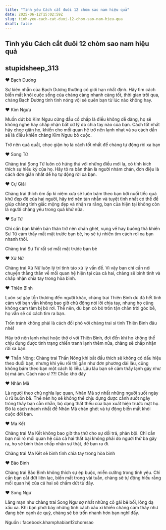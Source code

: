 ```yaml
---
title: "Tình yêu Cách cắt đuôi 12 chòm sao nam hiệu quả"
date: 2025-06-12T15:02:59Z
slug: tinh-yeu-cach-cat-duoi-12-chom-sao-nam-hieu-qua
draft: false
---
```


## Tình yêu Cách cắt đuôi 12 chòm sao nam hiệu quả

## stupidsheep_313

♥ Bạch Dương

Sự kiên nhẫn của Bạch Dương thường có giới hạn nhất định. Hãy tìm cách biến mất khỏi cuộc sống của chàng càng nhanh càng tốt, thời gian trôi qua, chàng Bạch Dương tính tình nóng vội sẽ quên bạn từ lúc nào không hay.

♥ Kim Ngưu

Muốn dứt bỏ Kim Ngưu cứng đầu cố chấp là điều không dễ dàng, họ sẽ không nghe hay chấp nhận bất cứ lý do chia tay nào của bạn. Cách tốt nhất hãy chọc giận họ, khiến cho mối quan hệ trở nên lạnh nhạt và xa cách dần sẽ là điều khiến chàng Kim Ngưu bỏ cuộc. 


Trở nên quá quắt, chọc giận họ là cách tốt nhất để chàng tự động rời xa bạn

♥ Song Tử

Chàng trai Song Tử luôn có hứng thú với những điều mới lạ, có tính kích thích sự hiếu kỳ của họ. Hãy tỏ ra bản thân là người nhàm chán, đơn điệu là cách đơn giản nhất để họ tự động rời xa bạn.

♥ Cự Giải

Chàng trai thích ôm ấp kỉ niệm xưa sẽ luôn bám theo bạn bởi nuối tiếc quá khứ đẹp đẽ của hai người, hãy trở nên tàn nhẫn và tuyệt tình nhất có thể để giúp chàng tỉnh giấc mộng đẹp và nhận ra rằng, bạn của hiện tại không còn là người chàng yêu trong quá khứ nữa.

♥ Sư Tử

Chỉ cần bạn khiến bản thân trở nên chán ghét, vụng về hay buông thả khiến Sư Tử cảm thấy mất mặt trước bạn bè, họ sẽ tự nhiên tìm cách rời xa bạn nhanh thôi. 


Chàng trai Sư Tử rất sợ mất mặt trước bạn bè

♥ Xử Nữ

Chàng trai Xử Nữ luôn lý trí tỉnh táo xử lý vấn đề. Vì vậy bạn chỉ cần nói chuyện thẳng thắn về mối quan hệ hiện tại của cả hai, chàng sẽ bình tĩnh và chấp nhận chia tay trong hòa bình.

♥ Thiên Bình

Luôn sợ gây tổn thương đến người khác, chàng trai Thiên Bình dù đã hết tình cảm với bạn vẫn không bao giờ chủ động nói lời chia tay, nhưng họ cũng không cam tâm bị bỏ rơi. Thế nên, dù bạn có bỏ trốn tận chân trời góc bể, họ vẫn sẽ có cách tìm ra bạn. 


Trốn tránh không phải là cách đối phó với chàng trai si tình Thiên Bình đâu nhé!

Hãy trở nên lạnh nhạt hoặc thờ ơ với Thiên Bình, đợi đến khi họ không thể chịu đựng được tình trạng chiến tranh lạnh thêm nữa, chàng sẽ chấp nhận rời xa bạn.

♥ Thần Nông: Chàng trai Thần Nông khi bắt đầu thích sẽ không có dấu hiệu theo đuổi bạn, nhưng khi yêu rồi thì gần như đơn phương dài lâu, cũng không bám theo bạn một cách lộ liễu. Lâu lâu bạn sẽ cảm thấy lạnh gáy như bị má ám. Cách nào ư ??! Chắc khó đây 

♥ Nhân Mã

Là người theo chủ nghĩa lạc quan, Nhân Mã sợ nhất những người suốt ngày ủ rũ buồn bã. Thế nên họ sẽ không thể chịu đựng được cảnh suốt ngày trông thấy bạn cằn nhằn, bộ dạng thất thểu của bạn xuất hiện trước mặt họ. Đó là cách nhanh nhất để Nhân Mã chán ghét và tự động biến mất khỏi cuộc đời bạn.

♥ Ma Kết

Chàng trai Ma Kết không bao giờ tha thứ cho sự dối trá, phản bội. Chỉ cần bạn nói rõ mối quan hệ của cả hai thất bại không phải do người thứ ba gây ra, họ sẽ bình thản chấp nhận sự thật, để bạn ra đi. 


Chàng trai Ma Kết sẽ bình tĩnh chia tay trong hòa bình

♥ Bảo Bình

Chàng trai Bảo Bình không thích sự ép buộc, miễn cưỡng trong tình yêu. Chỉ cần bạn cắt đứt liên lạc, biến mất trong vài tuần, chàng sẽ tự động hiểu rằng mối quan hệ của cả hai sẽ chấm dứt từ đây.

♥ Song Ngư

Lãng mạn như chàng trai Song Ngư sợ nhất những cô gái bê bối, lòng dạ xấu xa. Khi bạn phơi bày những tính cách xấu xí khiến chàng cảm thấy như đang bên cạnh ác quỷ, chàng sẽ bỏ trốn nhanh hơn bạn nghĩ đấy.


Nguồn : facebook.khamphabian12chomsao